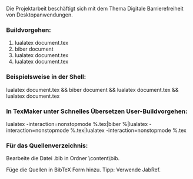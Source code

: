 Die Projektarbeit beschäftigt sich mit dem Thema Digitale Barrierefreiheit von Desktopanwendungen.

### Buildvorgehen:
1. lualatex document.tex
2. biber document
3. lualatex document.tex
4. lualatex document.tex

### Beispielsweise in der Shell:  
lualatex document.tex && biber document && lualatex document.tex && lualatex document.tex 

### In TexMaker unter Schnelles Übersetzen User-Buildvorgehen:
lualatex -interaction=nonstopmode %.tex|biber %|lualatex -interaction=nonstopmode %.tex|lualatex -interaction=nonstopmode %.tex

### Für das Quellenverzeichnis:
Bearbeite die Datei .bib in Ordner \content\bib.

Füge die Quellen in BibTeX Form hinzu.
Tipp: Verwende JabRef.
